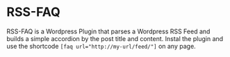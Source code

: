# RSS-FAQ

RSS-FAQ is a Wordpress Plugin that parses a Wordpress RSS Feed and builds a simple accordion by the post title and content. Instal the plugin and use the shortcode ````[faq url="http://my-url/feed/"]```` on any page.